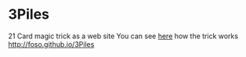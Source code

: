 # 3Piles
21 Card magic trick as a web site 
You can see [here](https://www.youtube.com/watch?v=d7dg7gVDWyg) how the trick works
http://foso.github.io/3Piles
